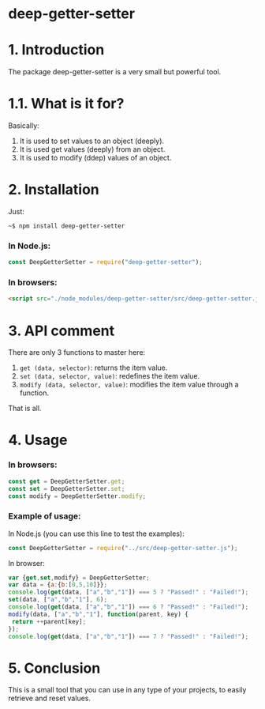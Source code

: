 # deep-getter-setter

# 1. Introduction

The package deep-getter-setter is a very small but powerful tool. 

# 1.1. What is it for?

Basically:

1. It is used to set values to an object (deeply).
2. It is used get values (deeply) from an object.
3. It is used to modify (ddep) values of an object.

# 2. Installation

Just:

    ~$ npm install deep-getter-setter

### In Node.js:

```js
const DeepGetterSetter = require("deep-getter-setter");
```

### In browsers:
```html
<script src="./node_modules/deep-getter-setter/src/deep-getter-setter.js"></script>
```

# 3. API comment

There are only 3 functions to master here:

1. `get (data, selector)`: returns the item value.
2. `set (data, selector, value)`: redefines the item value.
3. `modify (data, selector, value)`: modifies the item value through a function.

That is all.

# 4. Usage

### In browsers:

```js
const get = DeepGetterSetter.get;
const set = DeepGetterSetter.set;
const modify = DeepGetterSetter.modify;
```
### Example of usage:

In Node.js (you can use this line to test the examples):
```js
const DeepGetterSetter = require("../src/deep-getter-setter.js");
```

In browser:
```js
var {get,set,modify} = DeepGetterSetter;
var data = {a:{b:[0,5,10]}};
console.log(get(data, ["a","b","1"]) === 5 ? "Passed!" : "Failed!");
set(data, ["a","b","1"], 6);
console.log(get(data, ["a","b","1"]) === 6 ? "Passed!" : "Failed!");
modify(data, ["a","b","1"], function(parent, key) {
 return ++parent[key];
});
console.log(get(data, ["a","b","1"]) === 7 ? "Passed!" : "Failed!");
```

# 5. Conclusion

This is a small tool that you can use in any type of your projects, to easily retrieve and reset values.